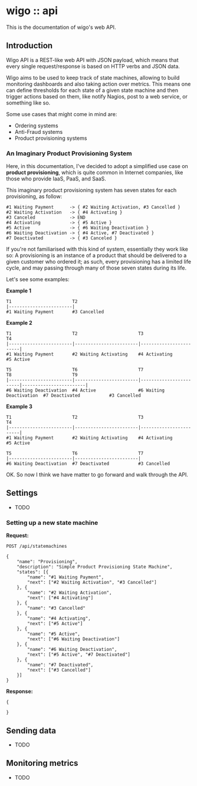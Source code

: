 # wigo :: api

This is the documentation of wigo's web API.

## Introduction

Wigo API is a REST-like web API with JSON payload, which means that every single request/response is based on HTTP verbs and JSON data.

Wigo aims to be used to keep track of state machines, allowing to build monitoring dashboards and also taking action over metrics. This means one can define thresholds for each state of a given state machine and then trigger actions based on them, like notify Nagios, post to a web service, or something like so.

Some use cases that might come in mind are:

* Ordering systems
* Anti-Fraud systems
* Product provisioning systems

### An Imaginary Product Provisioning System

Here, in this documentation, I've decided to adopt a simplified use case on **product provisioning**, which is quite common in Internet companies, like those who provide IaaS, PaaS, and SaaS.

This imaginary product provisioning system has seven states for each provisioning, as follow:

    #1 Waiting Payment      -> { #2 Waiting Activation, #3 Cancelled }
    #2 Waiting Activation   -> { #4 Activating }
    #3 Canceled             -> END
    #4 Activating           -> { #5 Active }
    #5 Active               -> { #6 Waiting Deactivation }
    #6 Waiting Deactivation -> { #4 Active, #7 Deactivated }
    #7 Deactivated          -> { #3 Canceled }

If you're not familiarised with this kind of system, essentially they work like so: A provisioning is an instance of a product that should be delivered to a given customer who ordered it; as such, every provisioning has a limited life cycle, and may passing through many of those seven states during its life.

Let's see some examples:

**Example 1**

    T1                       T2
    |------------------------|
    #1 Waiting Payment       #3 Cancelled

**Example 2**

    T1                       T2                       T3                       T4
    |------------------------|------------------------|------------------------|
    #1 Waiting Payment       #2 Waiting Activating    #4 Activating            #5 Active

    T5                       T6                       T7                       T8                       T9
    |------------------------|------------------------|------------------------|------------------------|
    #6 Waiting Deactivation  #4 Active                #6 Waiting Deactivation  #7 Deactivated           #3 Cancelled

**Example 3**

    T1                       T2                       T3                       T4
    |------------------------|------------------------|------------------------|
    #1 Waiting Payment       #2 Waiting Activating    #4 Activating            #5 Active

    T5                       T6                       T7
    |------------------------|------------------------|
    #6 Waiting Deactivation  #7 Deactivated           #3 Cancelled

OK. So now I think we have matter to go forward and walk through the API.

## Settings

* TODO

### Setting up a new state machine

**Request:**

    POST /api/statemachines
    
    {
        "name": "Provisioning",
        "description": "Simple Product Provisioning State Machine",
        "states": [{
            "name": "#1 Waiting Payment",
            "next": ["#2 Waiting Activation", "#3 Cancelled"]
        }, {
            "name": "#2 Waiting Activation",
            "next": ["#4 Activating"]
        }, {
            "name": "#3 Cancelled"
        }, {
            "name": "#4 Activating",
            "next": ["#5 Active"]
        }, {
            "name": "#5 Active",
            "next": ["#6 Waiting Deactivation"]
        }, {
            "name": "#6 Waiting Deactivation",
            "next": ["#5 Active", "#7 Deactivated"]
        }, {
            "name": "#7 Deactivated",
            "next": ["#3 Cancelled"]
        }]
    }
    
**Response:**

    {
        
    }

## Sending data

* TODO

## Monitoring metrics

* TODO
